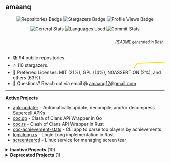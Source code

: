 ## amaanq

<p align="center">
	<img alt="Repositories Badge" src="https://img.shields.io/badge/Public%20Repositories-94-%23248eb7" />
	<img alt="Stargazers Badge" src="https://img.shields.io/badge/Stargazers-110-%23bf5d2f" />
	<img alt="Profile Views Badge" src="https://komarev.com/ghpvc/?username=amaanq&style=flat" />
</p>

<p align="center">
	<img alt="General Stats" height="152"
	src="https://github-readme-stats.vercel.app/api?username=amaanq&show_icons=true&theme=tokyonight&hide=stars&count_private=true&title_color=0x005ACE&icon_color=0x005ACE&hide_title=true"/>
	<img alt="Languages Used" height="152"
	src="https://github-readme-stats.vercel.app/api/top-langs/?username=amaanq&langs_count=10&layout=compact&theme=tokyonight&title_color=0x005ACE&icon_color=0x005ACE&hide_title=true"/>
	<img alt="Commit Stats" width="500"
	src="https://github-readme-streak-stats.herokuapp.com?user=amaanq&theme=tokyonight_duo&hide_border=true&date_format=M%20j%5B%2C%20Y%5D&border=005ACE&stroke=005ACE&ring=005ACE&fire=005ACE"/>
</p>

<h6 align="right">
	<sub>
		README generated in Bash.
	</sub>
</h6>

- 📚️ 94 public repositories.
- ⭐️ 110 stargazers. <img align="right" alt="Stars graph" src="sparklines/stargazers.svg" height="18px" />
- 📃️ Preferred Licenses: MIT (21%), GPL (14%), NOASSERTION (2%), and others (63%).
- 📧 Questions? Reach out via email @ amaanq12@gmail.com
<!-- - 💻️ Programming Languages: Rust (29%), Go (25%), JavaScript (12%), and others (34%). -->

---

**Active Projects**

- [apk-updater](https://github.com/amaanq/apk-updater) - Automatically update, decompile, and/or decompress Supercell APKs
- [coc.go](https://github.com/amaanq/coc.go) - Clash of Clans API Wrapper in Go
- [coc.rs](https://github.com/amaanq/coc.rs) - Clash of Clans API Wrapper in Rust
- [coc-achievement-stats](https://github.com/amaanq/coc-achievement-stats) - CLI app to parse top players by achievements
- [logiclong.rs](https://github.com/amaanq/logiclong-rs) - Logic Long implementation in Rust
- [screentearctl](https://github.com/amaanq/screentearctl) - Linux service for managing screen tear

<details>
<summary><b>Inactive Projects</b> (10)</summary>

- [bytestream](https://github.com/amaanq/bytestream) - Low level look at Supercell bytestream protocol
- [clash-assets](https://github.com/amaanq/clash-assets) - Unpacked game assets
- [cr.go](https://github.com/amaanq/cr.go) - Clash Royale API Wrapper in Go
- [Falcon8Reverse](https://github.com/amaanq/Falcon8Reverse) - Writing software to interact with Falcon 8 Keypad
- [libpain](https://github.com/amaanq/libpain) - Demo of how to compile standalone C++ code to Android and hook with Frida
- [sc-compression.go](https://github.com/amaanq/sc-compression.go) - Supercell asset (de)compression tool (in Go)
- [sc-compression.py](https://github.com/amaanq/sc-compression.py) - Supercell asset (de)compression tool (in Python)
- [sc-compression.rs](https://github.com/amaanq/sc-compression.rs) - Supercell asset (de)compression tool (in Rust)
- [vscode-hexeditor-varint](https://github.com/amaanq/vscode-hexeditor-varint) - Fork that adds varint support
- [widgets](https://github.com/amaanq/widgets) - Wrappers to enhance the discordgo package

</details>

<details>
<summary><b>Deprecated Projects</b> (1)</summary>

- [bytestream-rs](https://github.com/amaanq/bytestream-rs) - Moved [here](https://github.com/amaanq/bytestream_derive)

</details>
